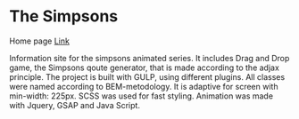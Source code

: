 # The Simpsons

Home page 
[Link](https://alinaandriychuk.github.io/Simpsons/app/)

Information site for the simpsons animated series. It includes Drag and Drop game, the Simpsons qoute generator, that is made according to the adjax principle. The project is built with GULP, using different plugins.  All classes were named according to BEM-metodology. It is adaptive for screen with min-width: 225px. SCSS was used for fast styling. Animation was made with Jquery, GSAP and Java Script.
